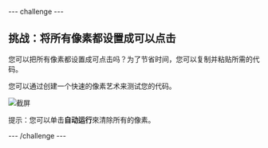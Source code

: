 \--- challenge \---

## 挑战：将所有像素都设置成可以点击

您可以把所有像素都设置成可点击吗？为了节省时间，您可以复制并粘贴所需的代码。

您可以通过创建一个快速的像素艺术来测试您的代码。

![截屏](images/pixel-art-black-example.png)

提示：您可以单击**自动运行**來清除所有的像素。

\--- /challenge \---